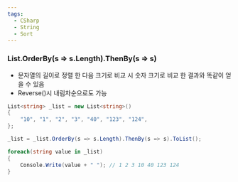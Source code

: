 ```yaml
---
tags:
  - CSharp
  - String
  - Sort
---
```

### List.OrderBy(s => s.Length).ThenBy(s => s)
- 문자열의 길이로 정렬 한 다음 크기로 비교 시 숫자 크기로 비교 한 결과와 똑같이 얻을 수 있음
- Reverse()시 내림차순으로도 가능
```C#
List<string> _list = new List<string>()
{
    "10", "1", "2", "3", "40", "123", "124",
};

_list = _list.OrderBy(s => s.Length).ThenBy(s => s).ToList();

foreach(string value in _list)
{
    Console.Write(value + " "); // 1 2 3 10 40 123 124
}
```